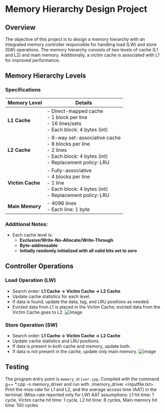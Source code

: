 # Memory Hierarchy Design Project

## Overview
The objective of this project is to design a memory hierarchy with an integrated memory controller responsible for handling load (LW) and store (SW) operations. The memory hierarchy consists of two levels of cache (L1 and L2) and main memory. Additionally, a victim cache is associated with L1 for improved performance.

## Memory Hierarchy Levels

### Specifications

| Memory Level   | Details |
|----------------|---------|
| **L1 Cache**   | - Direct-mapped cache<br>- 1 block per line<br>- 16 lines/sets<br>- Each block: 4 bytes (int) |
| **L2 Cache**   | - 8-way set-associative cache<br>- 8 blocks per line<br>- 2 lines<br>- Each block: 4 bytes (int)<br>- Replacement policy: LRU |
| **Victim Cache** | - Fully-associative<br>- 4 blocks per line<br>- 1 line <br>- Each block: 4 bytes (int)<br>- Replacement policy: LRU |
| **Main Memory** | - 4096 lines<br>- Each line: 1 byte |

### Additional Notes:
- Each cache level is:
  - **Exclusive/Write-No-Allocate/Write-Through**
  - **Byte-addressable**
  - **Initially randomly initialized with all valid bits set to zero**

## Controller Operations

### Load Operation (LW)
- Search order: **L1 Cache → Victim Cache → L2 Cache**
- Update cache statistics for each level.
- If data is found, update the data, tag, and LRU positions as needed.
- Evicted data from L1 is placed in the Victim Cache; evicted data from the Victim Cache goes to L2.
![image](https://github.com/user-attachments/assets/5e0caa0e-ef72-424c-ba09-ca2d7b747a05)


### Store Operation (SW)
- Search order: **L1 Cache → Victim Cache -> L2 Cache**
- Update cache statistics and LRU positions.
- If data is present in both cache and memory, update both.
- If data is not present in the cache, update only main memory.
![image](https://github.com/user-attachments/assets/ae7d405e-34cd-4477-b228-4adbafa77421)


## Testing
The program entry point is `memory_driver.cpp`. 
Compiled with the command g++ *.cpp -o memory_driver and run with ./memory_driver <inputfile.txt>.
Print the miss-rate for L1 and L2, and the average access time (AAT) in the terminal. (Miss-rate reported only for LW)
AAT assumptions: L1 hit time: 1 cycle, Victim cache hit time: 1 cycle, L2 hit time: 8 cycles, Main memory hit time: 100 cycles
